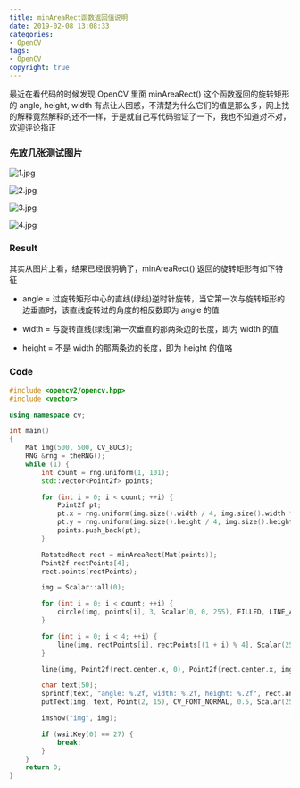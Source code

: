 ```yaml
---
title: minAreaRect函数返回值说明
date: 2019-02-08 13:08:33
categories:
- OpenCV
tags:
- OpenCV
copyright: true
---
```


最近在看代码的时候发现 OpenCV 里面 minAreaRect() 这个函数返回的旋转矩形的 angle, height, width 有点让人困惑，不清楚为什么它们的值是那么多，网上找的解释竟然解释的还不一样，于是就自己写代码验证了一下，我也不知道对不对，欢迎评论指正

<!-- more -->

### 先放几张测试图片
![1.jpg](http://i350.photobucket.com/albums/q439/wood_/1_zpszzciuets.jpg)

![2.jpg](http://i350.photobucket.com/albums/q439/wood_/2_zpsmwe577ot.jpg)

![3.jpg](http://i350.photobucket.com/albums/q439/wood_/3_zpsmic8iuin.jpg)

![4.jpg](http://i350.photobucket.com/albums/q439/wood_/4_zpsiwk22nzz.jpg?t=1538449392)

### Result
其实从图片上看，结果已经很明确了，minAreaRect() 返回的旋转矩形有如下特征

* angle = 过旋转矩形中心的直线(绿线)逆时针旋转，当它第一次与旋转矩形的边垂直时，该直线旋转过的角度的相反数即为 angle 的值

* width = 与旋转直线(绿线)第一次垂直的那两条边的长度，即为 width 的值

* height = 不是 width 的那两条边的长度，即为 height 的值咯

### Code
``` cpp
#include <opencv2/opencv.hpp>
#include <vector>

using namespace cv;

int main()
{
    Mat img(500, 500, CV_8UC3);
    RNG &rng = theRNG();
    while (1) {
        int count = rng.uniform(1, 101);
        std::vector<Point2f> points;

        for (int i = 0; i < count; ++i) {
            Point2f pt;
            pt.x = rng.uniform(img.size().width / 4, img.size().width * 3 / 4);
            pt.y = rng.uniform(img.size().height / 4, img.size().height * 3 / 4);
            points.push_back(pt);
        }

        RotatedRect rect = minAreaRect(Mat(points));
        Point2f rectPoints[4];
        rect.points(rectPoints);

        img = Scalar::all(0);

        for (int i = 0; i < count; ++i) {
            circle(img, points[i], 3, Scalar(0, 0, 255), FILLED, LINE_AA);
        }

        for (int i = 0; i < 4; ++i) {
            line(img, rectPoints[i], rectPoints[(1 + i) % 4], Scalar(255, 0, 0), 3, LINE_AA);
        }

        line(img, Point2f(rect.center.x, 0), Point2f(rect.center.x, img.size().height), Scalar(0, 255, 0), 2, LINE_AA);

        char text[50];
        sprintf(text, "angle: %.2f, width: %.2f, height: %.2f", rect.angle, rect.size.width, rect.size.height);
        putText(img, text, Point(2, 15), CV_FONT_NORMAL, 0.5, Scalar(255, 255, 255));

        imshow("img", img);

        if (waitKey(0) == 27) {
            break;
        }
    }
    return 0;
}
```